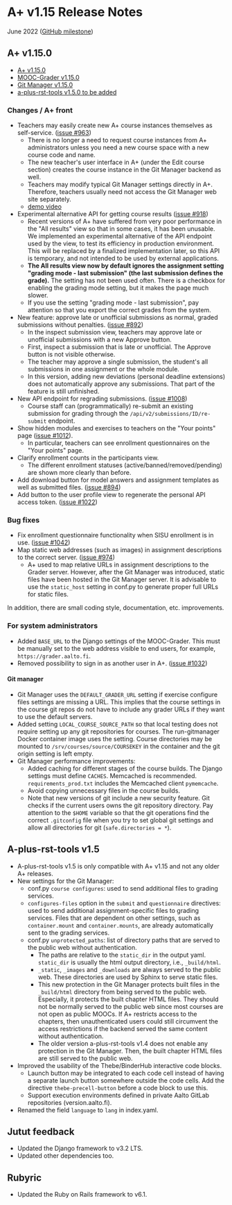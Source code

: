 # A+ v1.15 Release Notes

June 2022 ([GitHub milestone](https://github.com/apluslms/a-plus/milestone/11?closed=1))

## A+ v1.15.0

* [A+ v1.15.0](https://github.com/apluslms/a-plus/releases/tag/v1.15.0)
* [MOOC-Grader v1.15.0](https://github.com/apluslms/mooc-grader/releases/tag/v1.15.0)
* [Git Manager v1.15.0](https://github.com/apluslms/gitmanager/releases/tag/v1.15.0)
* [a-plus-rst-tools v1.5.0 to be added](https://github.com/apluslms/a-plus-rst-tools/releases/tag/v1.5.0)


### Changes / A+ front

* Teachers may easily create new A+ course instances themselves as self-service. ([issue #963](https://github.com/apluslms/a-plus/issues/963))
  - There is no longer a need to request course instances from A+ administrators
    unless you need a new course space with a new course code and name.
  - The new teacher's user interface in A+ (under the Edit course section) creates
    the course instance in the Git Manager backend as well.
  - Teachers may modify typical Git Manager settings directly in A+.
    Therefore, teachers usually need not access the Git Manager web site separately.
  - [demo video](https://aalto.cloud.panopto.eu/Panopto/Pages/Viewer.aspx?id=c65fa197-d82a-4732-9503-ae710064f733)
* Experimental alternative API for getting course results ([issue #918](https://github.com/apluslms/a-plus/issues/918))
  - Recent versions of A+ have suffered from very poor performance in the "All results" view so that in some cases, it has
    been unusable. We implemented an experimental alternative of the API endpoint used by the view, to test its efficiency in production environment. This will be replaced by a finalized implementation later, so this
    API is temporary, and not intended to be used by external applications.
  - **The All results view now by default ignores the assignment setting "grading mode - last submission" (the last submission defines the grade).**
    The setting has not been used often. There is a checkbox for enabling the grading mode setting, but it makes the page much slower.
  - If you use the setting "grading mode - last submission", pay attention so that you export the correct grades from the system.
* New feature: approve late or unofficial submissions as normal, graded submissions without penalties. ([issue #892](https://github.com/apluslms/a-plus/issues/892))
  - In the inspect submission view, teachers may approve late or unofficial submissions with a new Approve button.
  - First, inspect a submission that is late or unofficial. The Approve button is not visible otherwise.
  - The teacher may approve a single submission, the student's all submissions in one assignment or the whole module.
  - In this version, adding new deviations (personal deadline extensions) does not automatically approve any submissions.
    That part of the feature is still unfinished.
* New API endpoint for regrading submissions. ([issue #1008](https://github.com/apluslms/a-plus/issues/1008))
  - Course staff can (programmatically) re-submit an existing submission for grading through the `/api/v2/submissions/ID/re-submit` endpoint.
* Show hidden modules and exercises to teachers on the "Your points" page ([issue #1012](https://github.com/apluslms/a-plus/issues/1012)).
  - In particular, teachers can see enrollment questionnaires on the "Your points" page.
* Clarify enrollment counts in the participants view.
  - The different enrollment statuses (active/banned/removed/pending) are shown more clearly than before.
* Add download button for model answers and assignment templates as well as submitted files. ([issue #894](https://github.com/apluslms/a-plus/issues/894))
* Add button to the user profile view to regenerate the personal API access token. ([issue #1022](https://github.com/apluslms/a-plus/issues/1022))

### Bug fixes

* Fix enrollment questionnaire functionality when SISU enrollment is in use. ([issue #1042](https://github.com/apluslms/a-plus/issues/1042))
* Map static web addresses (such as images) in assignment descriptions to the correct server. ([issue #974](https://github.com/apluslms/a-plus/issues/974))
  - A+ used to map relative URLs in assignment descriptions to the Grader server.
    However, after the Git Manager was introduced, static files have been hosted in the Git Manager server.
    It is advisable to use the `static_host` setting in conf.py to generate proper full URLs for static files.

In addition, there are small coding style, documentation, etc. improvements.

### For system administrators

* Added `BASE_URL` to the Django settings of the MOOC-Grader.
  This must be manually set to the web address visible to end users, for example, `https://grader.aalto.fi`.
* Removed possibility to sign in as another user in A+. ([issue #1032](https://github.com/apluslms/a-plus/issues/1032))

#### Git manager

* Git Manager uses the `DEFAULT_GRADER_URL` setting if exercise configure files settings are missing a URL.
  This implies that the course settings in the course git repos do not have to include any grader URLs if they want to use the default servers.
* Added setting `LOCAL_COURSE_SOURCE_PATH` so that local testing does not require setting up any git repositories for courses.
  The run-gitmanager Docker container image uses the setting.
  Course directories may be mounted to `/srv/courses/source/COURSEKEY` in the container and the git origin setting is left empty.
* Git Manager performance improvements:
  - Added caching for different stages of the course builds. The Django settings must define `CACHES`.
    Memcached is recommended. `requirements_prod.txt` includes the Memcached client `pymemcache`.
  - Avoid copying unnecessary files in the course builds.
  - Note that new versions of git include a new security feature. Git checks if the current users owns the git repository directory.
    Pay attention to the `$HOME` variable so that the git operations find the correct `.gitconfig` file
    when you try to set global git settings and allow all directories for git (`safe.directories = *`).


## A-plus-rst-tools v1.5

* A-plus-rst-tools v1.5 is only compatible with A+ v1.15 and not any older A+ releases.
* New settings for the Git Manager:
  - conf.py `course configures`: used to send additional files to grading services.
  - `configures-files` option in the `submit` and `questionnaire` directives:
    used to send additional assignment-specific files to grading services.
    Files that are dependent on other settings, such as `container.mount` and `container.mounts`,
    are already automatically sent to the grading services.
  - conf.py `unprotected_paths`: list of directory paths that are served to the public web without authentication.
    + The paths are relative to the `static_dir` in the output yaml.
      `static_dir` is usually the html output directory, i.e., `_build/html`.
    + `_static`, `_images` and `_downloads` are always served to the public web.
      These directories are used by Sphinx to serve static files.
    + This new protection in the Git Manager protects built files in the `_build/html` directory from being served to the public web.
      Especially, it protects the built chapter HTML files.
      They should not be normally served to the public web since most courses are not open as public MOOCs.
      If A+ restricts access to the chapters, then unauthenticated users could still circumvent the access restrictions
      if the backend served the same content without authentication.
    + The older version a-plus-rst-tools v1.4 does not enable any protection in the Git Manager.
      Then, the built chapter HTML files are still served to the public web.
* Improved the usability of the Thebe/BinderHub interactive code blocks.
  - Launch button may be integrated to each code cell instead of having a separate launch button somewhere outside the code cells.
    Add the directive `thebe-precell-button` before a code block to use this.
  - Support execution environments defined in private Aalto GitLab repositories (version.aalto.fi).
* Renamed the field `language` to `lang` in index.yaml.


## Jutut feedback

* Updated the Django framework to v3.2 LTS.
* Updated other dependencies too.


## Rubyric

* Updated the Ruby on Rails framework to v6.1.

